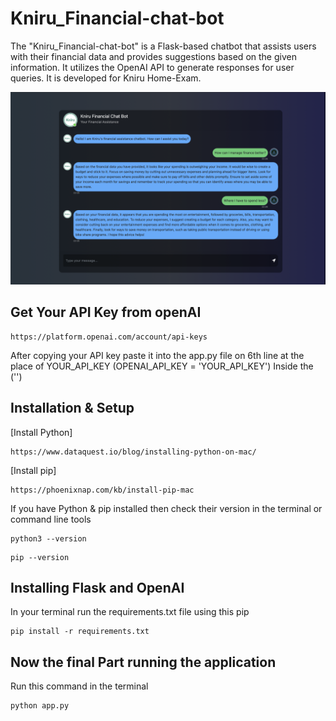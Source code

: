 # Kniru_Financial-chat-bot
The "Kniru_Financial-chat-bot" is a Flask-based chatbot that assists users with their financial data and provides suggestions based on the given information. It utilizes the OpenAI API to generate responses for user queries. It is developed for Kniru Home-Exam.

![Demo Image](https://github.com/harshlodhi00/Kniru_Financial-chat-bot/blob/e6007909bdec304e9eb04d5319311c217d7236b3/Demo.png)

## Get Your API Key from openAI

```
https://platform.openai.com/account/api-keys
```
After copying your API key paste it into the app.py file on 6th line at the place of YOUR_API_KEY (OPENAI_API_KEY = 'YOUR_API_KEY') Inside the ('')
 
## Installation & Setup

[Install Python] 
```
https://www.dataquest.io/blog/installing-python-on-mac/
```
[Install pip] 
```
https://phoenixnap.com/kb/install-pip-mac
```
If you have Python & pip installed then check their version in the terminal or command line tools

```
python3 --version
```

```
pip --version
```

## Installing Flask and OpenAI

In your terminal run the requirements.txt file using this pip

```
pip install -r requirements.txt
```

## Now the final Part running the application 

Run this command in the terminal
```
python app.py

```





